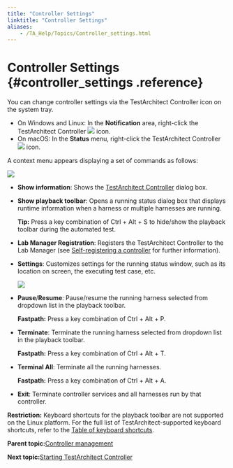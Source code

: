 ```yaml
--- 
title: "Controller Settings"
linktitle: "Controller Settings"
aliases: 
    - /TA_Help/Topics/Controller_settings.html
---
```

# Controller Settings {#controller_settings .reference}

You can change controller settings via the TestArchitect Controller icon on the system tray.

-   On Windows and Linux: In the **Notification** area, right-click the TestArchitect Controller ![](../Images/TA_controller_icon.png) icon.
-   On macOS: In the **Status** menu, right-click the TestArchitect Controller ![](../Images/TA_controller_icon.png) icon.

A context menu appears displaying a set of commands as follows:

![](../Images/TA_Controller_context_menu.png)

-   **Show information**: Shows the [TestArchitect Controller](Controller_management.html) dialog box.
-   **Show playback toolbar**: Opens a running status dialog box that displays runtime information when a harness or multiple harnesses are running.

    **Tip:** Press a key combination of Ctrl + Alt + S to hide/show the playback toolbar during the automated test.

-   **Lab Manager Registration**: Registers the TestArchitect Controller to the Lab Manager \(see [Self-registering a controller](Lab_manager_self_registering.html) for further information\).
-   **Settings**: Customizes settings for the running status window, such as its location on screen, the executing test case, etc.

    ![](../Images/ug_setting_controller.png)

-   **Pause**/**Resume**: Pause/resume the running harness selected from dropdown list in the playback toolbar.

    **Fastpath:** Press a key combination of Ctrl + Alt + P.

-   **Terminate**: Terminate the running harness selected from dropdown list in the playback toolbar.

    **Fastpath:** Press a key combination of Ctrl + Alt + T.

-   **Terminal All**: Terminate all the running harnesses.

    **Fastpath:** Press a key combination of Ctrl + Alt + A.

-   **Exit**: Terminate controller services and all harnesses run by that controller.

**Restriction:** Keyboard shortcuts for the playback toolbar are not supported on the Linux platform. For the full list of TestArchitect-supported keyboard shortcuts, refer to the [Table of keyboard shortcuts](Support_Hotkey.html).

**Parent topic:**[Controller management](../../TA_Help/Topics/Controller_management.html)

**Next topic:**[Starting TestArchitect Controller](../../TA_Help/Topics/Controller_starting.html)

